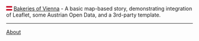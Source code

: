 <img src="assets/flags/4x3/at.svg" height="12"> [Bakeries of Vienna](bakeries-vienna) - A basic map-based story, demonstrating integration of Leaflet, some Austrian Open Data, and a 3rd-party template.  

<hr>

[About](about)
